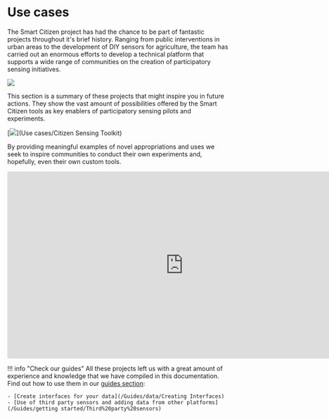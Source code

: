 # Use cases

The Smart Citizen project has had the chance to be part of fantastic projects throughout it's brief history. Ranging from public interventions in urban areas to the development of DIY sensors for agriculture, the team has carried out an enormous efforts to develop a technical platform that supports a wide range of communities on the creation of participatory sensing initiatives.

![](https://live.staticflickr.com/4483/38165401276_ef6eacca0c_h.jpg)

This section is a summary of these projects that might inspire you in future actions. They show the vast amount of possibilities offered by the Smart Citizen tools as key enablers of participatory sensing pilots and experiments.

[![](https://i.imgur.com/md5MEp0.jpg)](Use cases/Citizen Sensing Toolkit)

By providing meaningful examples of novel appropriations and uses we seek to  inspire communities to conduct their own experiments and, hopefully, even their  own custom tools.

<iframe width="800" height="425" src="https://www.youtube-nocookie.com/embed/hvn5LyACUYw" frameborder="0" allow="accelerometer; autoplay; encrypted-media; gyroscope; picture-in-picture" allowfullscreen></iframe>

!!! info "Check our guides"
    All these projects left us with a great amount of experience and knowledge that we have compiled in this documentation. Find out how to use them in our [guides section](/Guides):

    - [Create interfaces for your data](/Guides/data/Creating Interfaces)
    - [Use of third party sensors and adding data from other platforms](/Guides/getting started/Third%20party%20sensors)